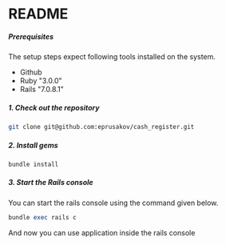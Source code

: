 # README

##### Prerequisites

The setup steps expect following tools installed on the system.

- Github
- Ruby "3.0.0"
- Rails "7.0.8.1"

##### 1. Check out the repository

```bash
git clone git@github.com:eprusakov/cash_register.git
```

##### 2. Install gems

```bash
bundle install
```

##### 3. Start the Rails console

You can start the rails console using the command given below.

```ruby
bundle exec rails c
```

And now you can use application inside the rails console
